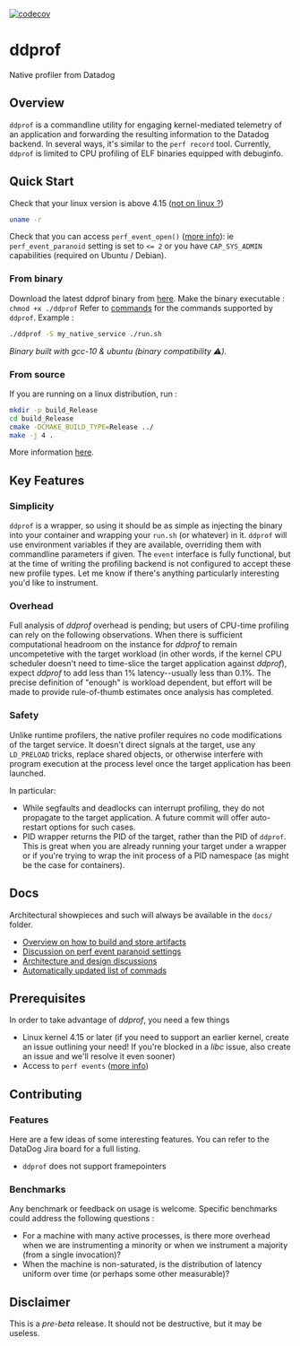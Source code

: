 [![codecov](https://codecov.io/gh/DataDog/ddprof/branch/main/graph/badge.svg?token=K8N03GBATD)](https://codecov.io/gh/DataDog/ddprof)

# ddprof

Native profiler from Datadog

## Overview

`ddprof` is a commandline utility for engaging kernel-mediated telemetry of an application and forwarding the resulting information to the Datadog backend.  In several ways, it's similar to the `perf record` tool.  Currently, `ddprof` is limited to CPU profiling of ELF binaries equipped with debuginfo.

## Quick Start

Check that your linux version is above 4.15 ([not on linux ?](#prerequisites))

```bash
uname -r
```

Check that you can access `perf_event_open()` ([more info](./docs/PerfEventParanoid.md)):
ie `perf_event_paranoid` setting is set to `<= 2` or you have `CAP_SYS_ADMIN` capabilities (required on Ubuntu / Debian).

### From binary

Download the latest ddprof binary from [here](http://binaries.ddbuild.io/ddprof/release/ddprof).  Make the binary executable : `chmod +x ./ddprof`
Refer to [commands](docs/Commands.md) for the commands supported by `ddprof`. Example :

```bash
./ddprof -S my_native_service ./run.sh
```

*Binary built with gcc-10 & ubuntu (binary compatibility :warning:).*

### From source

If you are running on a linux distribution, run :

```bash
mkdir -p build_Release
cd build_Release
cmake -DCMAKE_BUILD_TYPE=Release ../
make -j 4 .
```

More information [here](./docs/Build.md).

## Key Features

### Simplicity

`ddprof` is a wrapper, so using it should be as simple as injecting the binary into your container and wrapping your `run.sh` (or whatever) in it.  `ddprof` will use environment variables if they are available, overriding them with commandline parameters if given.  The `event` interface is fully functional, but at the time of writing the profiling backend is not configured to accept these new profile types.  Let me know if there's anything particularly interesting you'd like to instrument.

### Overhead

Full analysis of *ddprof* overhead is pending; but users of CPU-time profiling can rely on the following observations.  When there is sufficient computational headroom on the instance for *ddprof* to remain uncompetetive with the target workload (in other words, if the kernel CPU scheduler doesn't need to time-slice the target application against *ddprof*), expect *ddprof* to add less than 1% latency--usually less than 0.1%.  The precise definition of "enough" is workload dependent, but effort will be made to provide rule-of-thumb estimates once analysis has completed.

### Safety

Unlike runtime profilers, the native profiler requires no code modifications of the target service.  It doesn't direct signals at the target, use any `LD_PRELOAD` tricks, replace shared objects, or otherwise interfere with program execution at the process level once the target application has been launched.

In particular:

- While segfaults and deadlocks can interrupt profiling, they do not propagate to the target application.  A future commit will offer auto-restart options for such cases.
- PID wrapper returns the PID of the target, rather than the PID of `ddprof`.  This is great when you are already running your target under a wrapper or if you're trying to wrap the init process of a PID namespace (as might be the case for containers).

## Docs

Architectural showpieces and such will always be available in the `docs/` folder.

- [Overview on how to build and store artifacts](./docs/Build.md)
- [Discussion on perf event paranoid settings](./docs/PerfEventParanoid.md)
- [Architecture and design discussions](./docs/Design.md)
- [Automatically updated list of commads](./docs/Commands.md)

## Prerequisites

In order to take advantage of *ddprof*, you need a few things

- Linux kernel 4.15 or later (if you need to support an earlier kernel, create an issue outlining your need!  If you're blocked in a *libc* issue, also create an issue and we'll resolve it even sooner)
- Access to `perf events` ([more info](./docs/PerfEventParanoid.md))

## Contributing

### Features

Here are a few ideas of some interesting features. You can refer to the DataDog Jira board for a full listing.

- `ddprof` does not support framepointers

### Benchmarks

Any benchmark or feedback on usage is welcome. Specific benchmarks could address the following questions :

- For a machine with many active processes, is there more overhead when we are instrumenting a minority or when we instrument a majority (from a single invocation)?
- When the machine is non-saturated, is the distribution of latency uniform over time (or perhaps some other measurable)?

## Disclaimer

This is a *pre-beta* release.  It should not be destructive, but it may be useless.
